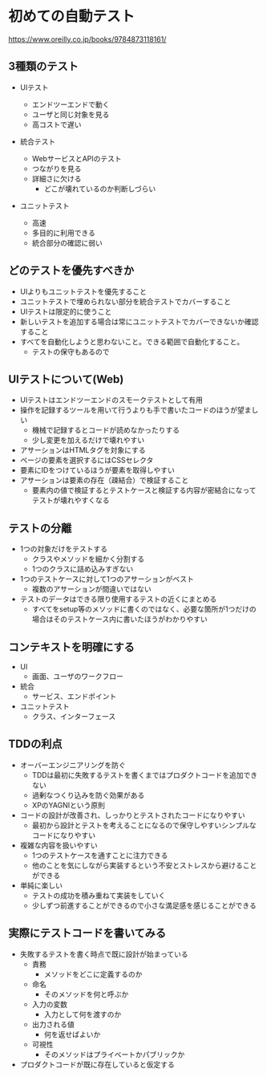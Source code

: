 # 初めての自動テスト

https://www.oreilly.co.jp/books/9784873118161/

## 3種類のテスト

- UIテスト
    - エンドツーエンドで動く
    - ユーザと同じ対象を見る
    - 高コストで遅い

- 統合テスト
    - WebサービスとAPIのテスト
    - つながりを見る
    - 詳細さに欠ける
        - どこが壊れているのか判断しづらい

- ユニットテスト
    - 高速
    - 多目的に利用できる
    - 統合部分の確認に弱い

## どのテストを優先すべきか

- UIよりもユニットテストを優先すること
- ユニットテストで埋められない部分を統合テストでカバーすること
- UIテストは限定的に使うこと
- 新しいテストを追加する場合は常にユニットテストでカバーできないか確認すること
- すべてを自動化しようと思わないこと。できる範囲で自動化すること。
    - テストの保守もあるので

## UIテストについて(Web)

- UIテストはエンドツーエンドのスモークテストとして有用
- 操作を記録するツールを用いて行うよりも手で書いたコードのほうが望ましい
    - 機械で記録するとコードが読めなかったりする
    - 少し変更を加えるだけで壊れやすい
- アサーションはHTMLタグを対象にする
- ページの要素を選択するにはCSSセレクタ
- 要素にIDをつけているほうが要素を取得しやすい
- アサーションは要素の存在（疎結合）で検証すること
    - 要素内の値で検証するとテストケースと検証する内容が密結合になってテストが壊れやすくなる

## テストの分離

- 1つの対象だけをテストする
    - クラスやメソッドを細かく分割する
    - 1つのクラスに詰め込みすぎない
- 1つのテストケースに対して1つのアサーションがベスト
    - 複数のアサーションが間違いではない
- テストのデータはできる限り使用するテストの近くにまとめる
    - すべてをsetup等のメソッドに書くのではなく、必要な箇所が1つだけの場合はそのテストケース内に書いたほうがわかりやすい

## コンテキストを明確にする

- UI
    - 画面、ユーザのワークフロー
- 統合
    - サービス、エンドポイント
- ユニットテスト
    - クラス、インターフェース

## TDDの利点

- オーバーエンジニアリングを防ぐ
    - TDDは最初に失敗するテストを書くまではプロダクトコードを追加できない
    - 過剰なつくり込みを防ぐ効果がある
    - XPのYAGNIという原則
- コードの設計が改善され、しっかりとテストされたコードになりやすい
    - 最初から設計とテストを考えることになるので保守しやすいシンプルなコードになりやすい
- 複雑な内容を扱いやすい
    - 1つのテストケースを通すことに注力できる
    - 他のことを気にしながら実装するという不安とストレスから避けることができる
- 単純に楽しい
    - テストの成功を積み重ねて実装をしていく
    - 少しずつ前進することができるので小さな満足感を感じることができる

## 実際にテストコードを書いてみる

- 失敗するテストを書く時点で既に設計が始まっている
    - 責務
        - メソッドをどこに定義するのか
    - 命名
        - そのメソッドを何と呼ぶか
    - 入力の変数
        - 入力として何を渡すのか
    - 出力される値
        - 何を返せばよいか
    - 可視性
        - そのメソッドはプライベートかパブリックか
- プロダクトコードが既に存在していると仮定する

